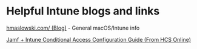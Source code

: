 # Helpful Intune blogs and links

[hmaslowski.com/ (Blog)](https://hmaslowski.com/) - General macOS/Intune info

[Jamf + Intune Conditional Access Configuration Guide (From HCS Online)](https://gregknackstedt.com/Jamf_things/Documentation/Intune/Conditional%20Access)

